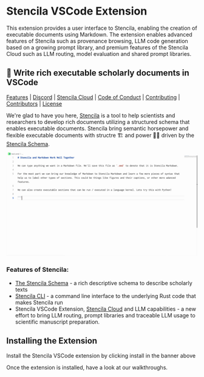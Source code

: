 # Stencila VSCode Extension

This extension provides a user interface to Stencila, enabling the creation of executable documents using Markdown. The extension enables advanced features of Stencila such as provenance browsing, LLM code generation based on a growing prompt library, and premium features of the Stencila Cloud such as LLM routing, model evaluation and shared prompt libraries. 

## 👋 Write rich executable scholarly documents in VSCode

[Features](#Features-of-Stencila) | [Discord](https://discord.gg/GADr6Jv) | [Stencila Cloud](https://stencila.cloud) | [Code of Conduct](https://github.com/stencila/stencila/blob/main/CODE_OF_CONDUCT.md) | [Contributing](https://github.com/stencila/stencila/blob/main/vscode/CONTRIBUTING.md) | [Contributors](https://github.com/stencila/stencila#-contributors) | [License](https://github.com/stencila/stencila/blob/main/vscode/LICENSE)

We're glad to have you here, [Stencila](https://stencila.io) is a tool to help scientists and researchers to develop rich documents utilizing a structured schema that enables executable documents. Stencila bring semantic horsepower and flexible executable documents with structre 🏗️ and power 💪🏼 driven by the [Stencila Schema](https://github.com/stencila/stencila/tree/main/schema).

![](images/demo.gif)

### Features of Stencila: 

- [The Stencila Schema](https://github.com/stencila/stencila/tree/main/schema) - a rich descriptive schema to describe scholarly texts
- [Stencila CLI](https://github.com/stencila/stencila/releases/) - a command line interface to the underlying Rust code that makes Stencila run
- Stencila VSCode Extension, [Stencila Cloud](https://stencila.cloud) and LLM capabilities - a new effort to bring LLM routing, prompt libraries and traceable LLM usage to scientific manuscript preparation. 

## Installing the Extension 

Install the Stencila VSCode extension by clicking install in the banner above

Once the extension is installed, have a look at our walkthroughs. 